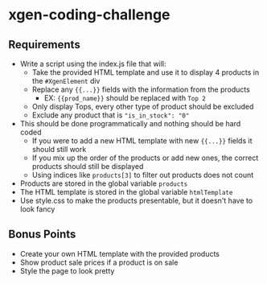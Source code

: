 # xgen-coding-challenge
## Requirements
* Write a script using the index.js file that will:
    * Take the provided HTML template and use it to display 4 products in the `#XgenElement` div
    * Replace any `{{...}}` fields with the information from the products
        * EX: `{{prod_name}}` should be replaced with `Top 2`
    * Only display Tops, every other type of product should be excluded
    * Exclude any product that is `"is_in_stock": "0"`
* This should be done programmatically and nothing should be hard coded
    * If you were to add a new HTML template with new `{{...}}` fields it should still work
    * If you mix up the order of the products or add new ones, the correct products should still be displayed
    * Using indices like `products[3]` to filter out products does not count
* Products are stored in the global variable `products`
* The HTML template is stored in the global variable `htmlTemplate`
* Use style.css to make the products presentable, but it doesn't have to look fancy

## Bonus Points
* Create your own HTML template with the provided products
* Show product sale prices if a product is on sale
* Style the page to look pretty